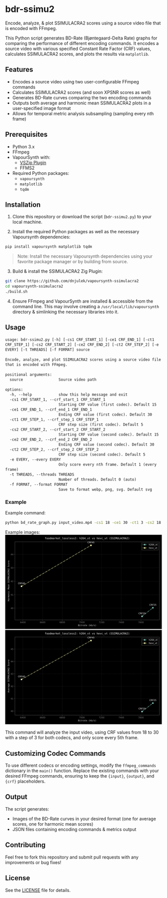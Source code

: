 # bdr-ssimu2

Encode, analyze, & plot SSIMULACRA2 scores using a source video file that is encoded with FFmpeg.

This Python script generates BD-Rate (Bjøntegaard-Delta Rate) graphs for comparing the performance of different encoding commands. It encodes a source video with various specified Constant Rate Factor (CRF) values, calculates SSIMULACRA2 scores, and plots the results via `matplotlib`.

## Features

- Encodes a source video using two user-configurable FFmpeg commands
- Calculates SSIMULACRA2 scores (and soon XPSNR scores as well)
- Generates BD-Rate curves comparing the two encoding commands
- Outputs both average and harmonic mean SSIMULACRA2 plots in a user-specified image format
- Allows for temporal metric analysis subsampling (sampling every nth frame)

## Prerequisites

- Python 3.x
- FFmpeg
- VapourSynth with:
  - [VSZip Plugin](https://github.com/dnjulek/vapoursynth-zip)
  - FFMS2
- Required Python packages:
  - `vapoursynth`
  - `matplotlib`
  - `tqdm`

## Installation

1. Clone this repository or download the script (`bdr-ssimu2.py`) to your local machine.

2. Install the required Python packages as well as the necessary Vapoursynth dependencies:

```bash
pip install vapoursynth matplotlib tqdm
```
> Note: Install the necessary Vapoursynth dependencies using your favorite package manager or by building from source.

3. Build & install the SSIMULACRA2 Zig Plugin:

```bash
git clone https://github.com/dnjulek/vapoursynth-ssimulacra2
cd vapoursynth-ssimulacra2
./build.sh
```

4. Ensure FFmpeg and VapourSynth are installed & accessible from the command line. This may involve creating a `/usr/local/lib/vapoursynth` directory & simlinking the necessary libraries into it.

## Usage

```
usage: bdr-ssimu2.py [-h] [-cs1 CRF_START_1] [-ce1 CRF_END_1] [-ct1 CRF_STEP_1] [-cs2 CRF_START_2] [-ce2 CRF_END_2] [-ct2 CRF_STEP_2] [-e EVERY] [-t THREADS] [-f FORMAT] source

Encode, analyze, and plot SSIMULACRA2 scores using a source video file that is encoded with FFmpeg.

positional arguments:
  source                Source video path

options:
  -h, --help            show this help message and exit
  -cs1 CRF_START_1, --crf_start_1 CRF_START_1
                        Starting CRF value (first codec). Default 15
  -ce1 CRF_END_1, --crf_end_1 CRF_END_1
                        Ending CRF value (first codec). Default 30
  -ct1 CRF_STEP_1, --crf_step_1 CRF_STEP_1
                        CRF step size (first codec). Default 5
  -cs2 CRF_START_2, --crf_start_2 CRF_START_2
                        Starting CRF value (second codec). Default 15
  -ce2 CRF_END_2, --crf_end_2 CRF_END_2
                        Ending CRF value (second codec). Default 30
  -ct2 CRF_STEP_2, --crf_step_2 CRF_STEP_2
                        CRF step size (second codec). Default 5
  -e EVERY, --every EVERY
                        Only score every nth frame. Default 1 (every frame)
  -t THREADS, --threads THREADS
                        Number of threads. Default 0 (auto)
  -f FORMAT, --format FORMAT
                        Save to format webp, png, svg. Default svg
```

### Example

Example command:
```bash
python bd_rate_graph.py input_video.mp4 -cs1 18 -ce1 30 -ct1 3 -cs2 18 -ce2 30 -ct2 3 -e 5
```

Example images:
![Harmonic Mean SSIMU2 Plot](./static/plot_harmean.svg)
![Average SSIMU2 Plot](./static/plot_mean.svg)

This command will analyze the input video, using CRF values from 18 to 30 with a step of 3 for both codecs, and only score every 5th frame.

## Customizing Codec Commands

To use different codecs or encoding settings, modify the `ffmpeg_commands` dictionary in the `main()` function. Replace the existing commands with your desired FFmpeg commands, ensuring to keep the `{input}`, `{output}`, and `{crf}` placeholders.

## Output

The script generates:
- Images of the BD-Rate curves in your desired format (one for average scores, one for harmonic mean scores)
- JSON files containing encoding commands & metrics output

## Contributing

Feel free to fork this repository and submit pull requests with any improvements or bug fixes!

## License

See the [LICENSE](LICENSE) file for details.
